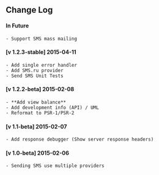 ## Change Log 

#### In Future
    - Support SMS mass mailing

#### [v 1.2.3-stable] 2015-04-11
    - Add single error handler
    - Add SMS.ru provider
    - Send SMS Unit Tests

#### [v 1.2.2-beta] 2015-02-08
    - **Add view balance**
    - Add development info (API) / UML
    - Reformat to PSR-1/PSR-2

#### [v 1.1-beta] 2015-02-07
    - Add response debugger (Show server response headers)

#### [v 1.0-beta] 2015-02-06
    - Sending SMS use multiple providers
